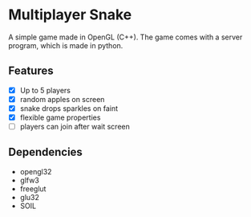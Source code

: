 # Multiplayer Snake #
A simple game made in OpenGL (C++).
The game comes with a server program, which is made in python.

## Features ##
- [x] Up to 5 players
- [x] random apples on screen
- [x] snake drops sparkles on faint
- [x] flexible game properties
- [ ] players can join after wait screen

## Dependencies ##
 * opengl32  
 * glfw3  
 * freeglut  
 * glu32  
 * SOIL  
